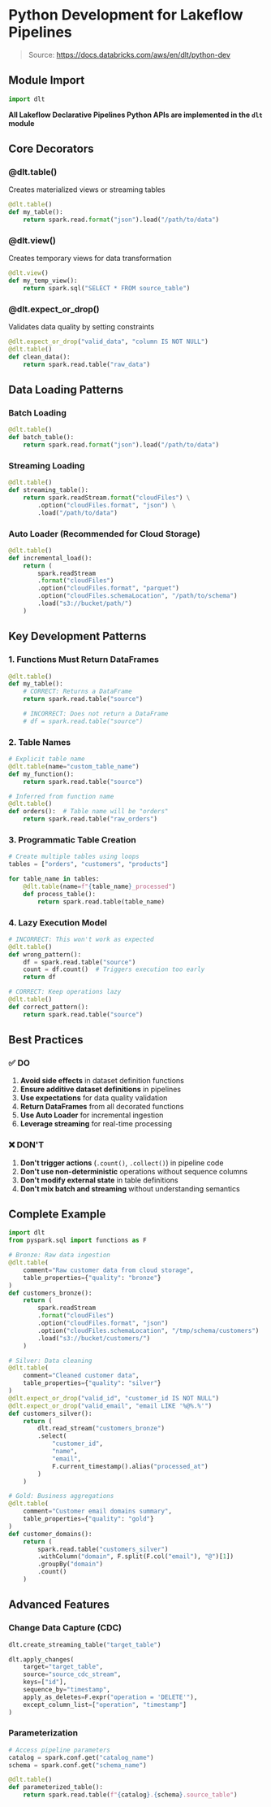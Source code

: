 # Python Development for Lakeflow Pipelines

> Source: https://docs.databricks.com/aws/en/dlt/python-dev

## Module Import

```python
import dlt
```

**All Lakeflow Declarative Pipelines Python APIs are implemented in the `dlt` module**

## Core Decorators

### @dlt.table()
Creates materialized views or streaming tables

```python
@dlt.table()
def my_table():
    return spark.read.format("json").load("/path/to/data")
```

### @dlt.view()
Creates temporary views for data transformation

```python
@dlt.view()
def my_temp_view():
    return spark.sql("SELECT * FROM source_table")
```

### @dlt.expect_or_drop()
Validates data quality by setting constraints

```python
@dlt.expect_or_drop("valid_data", "column IS NOT NULL")
@dlt.table()
def clean_data():
    return spark.read.table("raw_data")
```

## Data Loading Patterns

### Batch Loading

```python
@dlt.table()
def batch_table():
    return spark.read.format("json").load("/path/to/data")
```

### Streaming Loading

```python
@dlt.table()
def streaming_table():
    return spark.readStream.format("cloudFiles") \
        .option("cloudFiles.format", "json") \
        .load("/path/to/data")
```

### Auto Loader (Recommended for Cloud Storage)

```python
@dlt.table()
def incremental_load():
    return (
        spark.readStream
        .format("cloudFiles")
        .option("cloudFiles.format", "parquet")
        .option("cloudFiles.schemaLocation", "/path/to/schema")
        .load("s3://bucket/path/")
    )
```

## Key Development Patterns

### 1. Functions Must Return DataFrames

```python
@dlt.table()
def my_table():
    # CORRECT: Returns a DataFrame
    return spark.read.table("source")

    # INCORRECT: Does not return a DataFrame
    # df = spark.read.table("source")
```

### 2. Table Names

```python
# Explicit table name
@dlt.table(name="custom_table_name")
def my_function():
    return spark.read.table("source")

# Inferred from function name
@dlt.table()
def orders():  # Table name will be "orders"
    return spark.read.table("raw_orders")
```

### 3. Programmatic Table Creation

```python
# Create multiple tables using loops
tables = ["orders", "customers", "products"]

for table_name in tables:
    @dlt.table(name=f"{table_name}_processed")
    def process_table():
        return spark.read.table(table_name)
```

### 4. Lazy Execution Model

```python
# INCORRECT: This won't work as expected
@dlt.table()
def wrong_pattern():
    df = spark.read.table("source")
    count = df.count()  # Triggers execution too early
    return df

# CORRECT: Keep operations lazy
@dlt.table()
def correct_pattern():
    return spark.read.table("source")
```

## Best Practices

### ✅ DO

1. **Avoid side effects** in dataset definition functions
2. **Ensure additive dataset definitions** in pipelines
3. **Use expectations** for data quality validation
4. **Return DataFrames** from all decorated functions
5. **Use Auto Loader** for incremental ingestion
6. **Leverage streaming** for real-time processing

### ❌ DON'T

1. **Don't trigger actions** (`.count()`, `.collect()`) in pipeline code
2. **Don't use non-deterministic** operations without sequence columns
3. **Don't modify external state** in table definitions
4. **Don't mix batch and streaming** without understanding semantics

## Complete Example

```python
import dlt
from pyspark.sql import functions as F

# Bronze: Raw data ingestion
@dlt.table(
    comment="Raw customer data from cloud storage",
    table_properties={"quality": "bronze"}
)
def customers_bronze():
    return (
        spark.readStream
        .format("cloudFiles")
        .option("cloudFiles.format", "json")
        .option("cloudFiles.schemaLocation", "/tmp/schema/customers")
        .load("s3://bucket/customers/")
    )

# Silver: Data cleaning
@dlt.table(
    comment="Cleaned customer data",
    table_properties={"quality": "silver"}
)
@dlt.expect_or_drop("valid_id", "customer_id IS NOT NULL")
@dlt.expect_or_drop("valid_email", "email LIKE '%@%.%'")
def customers_silver():
    return (
        dlt.read_stream("customers_bronze")
        .select(
            "customer_id",
            "name",
            "email",
            F.current_timestamp().alias("processed_at")
        )
    )

# Gold: Business aggregations
@dlt.table(
    comment="Customer email domains summary",
    table_properties={"quality": "gold"}
)
def customer_domains():
    return (
        spark.read.table("customers_silver")
        .withColumn("domain", F.split(F.col("email"), "@")[1])
        .groupBy("domain")
        .count()
    )
```

## Advanced Features

### Change Data Capture (CDC)

```python
dlt.create_streaming_table("target_table")

dlt.apply_changes(
    target="target_table",
    source="source_cdc_stream",
    keys=["id"],
    sequence_by="timestamp",
    apply_as_deletes=F.expr("operation = 'DELETE'"),
    except_column_list=["operation", "timestamp"]
)
```

### Parameterization

```python
# Access pipeline parameters
catalog = spark.conf.get("catalog_name")
schema = spark.conf.get("schema_name")

@dlt.table()
def parameterized_table():
    return spark.read.table(f"{catalog}.{schema}.source_table")
```
